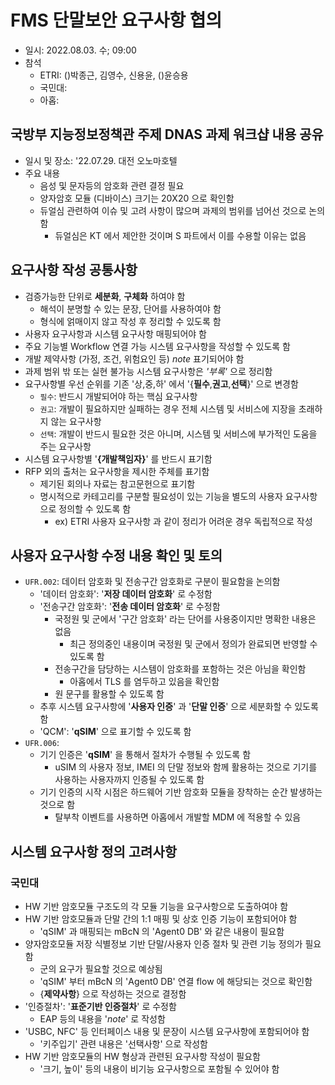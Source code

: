 # FMS 단말보안 요구사항 협의
- 일시: 2022.08.03. 수; 09:00
- 참석
  - ETRI: ()박종근, 김영수, 신용윤, ()윤승용
  - 국민대:
  - 아홉:

## 국방부 지능정보정책관 주제 DNAS 과제 워크샵 내용 공유
- 일시 및 장소: '22.07.29. 대전 오노마호텔
- 주요 내용
  - 음성 및 문자등의 암호화 관련 결정 필요
  - 양자암호 모듈 (디바이스) 크기는 20X20 으로 확인함
  - 듀얼심 관련하여 이슈 및 고려 사항이 많으며 과제의 범위를 넘어선 것으로 논의함
    - 듀얼심은 KT 에서 제안한 것이며 S 파트에서 이를 수용할 이유는 없음

## 요구사항 작성 공통사항
- 검증가능한 단위로 __세분화__, __구체화__ 하여야 함
  - 해석이 분명할 수 있는 문장, 단어를 사용하여야 함
  - 형식에 얽매이지 않고 작성 후 정리할 수 있도록 함
- 사용자 요구사항과 시스템 요구사항 매핑되어야 함
- 주요 기능별 Workflow 연결 가능 시스템 요구사항을 작성할 수 있도록 함
- 개발 제약사항 (가정, 조건, 위험요인 등) _note_ 표기되어야 함
- 과제 범위 밖 또는 실현 불가능 시스템 요구사항은 _'부록'_ 으로 정리함
- 요구사항별 우선 순위를 기존 '상,중,하' 에서 '{__필수__,__권고__,__선택__}' 으로 변경함
  - `필수`: 반드시 개발되어야 하는 핵심 요구사항
  - `권고`: 개발이 필요하지만 실패하는 경우 전체 시스템 및 서비스에 지장을 초래하지 않는 요구사항
  - `선택`: 개발이 반드시 필요한 것은 아니며, 시스템 및 서비스에 부가적인 도움을 주는 요구사항
- 시스템 요구사항별 '__{개발책임자}__' 를 반드시 표기함
- RFP 외의 출처는 요구사항을 제시한 주체를 표기함
  - 제기된 회의나 자료는 참고문헌으로 표기함
  - 명시적으로 카테고리를 구분할 필요성이 있는 기능을 별도의 사용자 요구사항으로 정의할 수 있도록 함
    - ex) ETRI 사용자 요구사항 과 같이 정리가 어려운 경우 독립적으로 작성

## 사용자 요구사항 수정 내용 확인 및 토의
- `UFR.002`: 데이터 암호화 및 전송구간 암호화로 구분이 필요함을 논의함
  - '데이터 암호화': '__저장 데이터 암호화__' 로 수정함
  - '전송구간 암호화': '__전송 데이터 암호화__' 로 수정함
    - 국정원 및 군에서 '구간 암호화' 라는 단어를 사용중이지만 명확한 내용은 없음
      - 최근 정의중인 내용이며 국정원 및 군에서 정의가 완료되면 반영할 수 있도록 함
    - 전송구간을 담당하는 시스템이 암호화를 포함하는 것은 아님을 확인함
      - 아홉에서 TLS 를 염두하고 있음을 확인함
    - 원 문구를 활용할 수 있도록 함
  - 추후 시스템 요구사항에 '__사용자 인증__' 과 '__단말 인증__' 으로 세분화할 수 있도록 함
  - 'QCM': '__qSIM__' 으로 표기할 수 있도록 함
- `UFR.006`:
  - 기기 인증은 '__qSIM__' 을 통해서 절차가 수행될 수 있도록 함
    - uSIM 의 사용자 정보, IMEI 의 단말 정보와 함께 활용하는 것으로 기기를 사용하는 사용자까지 인증될 수 있도록 함
  - 기기 인증의 시작 시점은 하드웨어 기반 암호화 모듈을 장착하는 순간 발생하는 것으로 함
    - 탈부착 이벤트를 사용하면 아홉에서 개발할 MDM 에 적용할 수 있음

## 시스템 요구사항 정의 고려사항

### 국민대
- HW 기반 암호모듈 구조도의 각 모듈 기능을 요구사항으로 도출하여야 함
- HW 기반 암호모듈과 단말 간의 1:1 매핑 및 상호 인증 기능이 포함되어야 함
  - 'qSIM' 과 매핑되는 mBcN 의 'Agent0 DB' 와 같은 내용이 필요함
- 양자암호모듈 저장 식별정보 기반 단말/사용자 인증 절차 및 관련 기능 정의가 필요함
  - 군의 요구가 필요할 것으로 예상됨
  - 'qSIM' 부터 mBcN 의 'Agent0 DB' 연결 flow 에 해당되는 것으로 확인함
  - {__제약사항__} 으로 작성하는 것으로 결정함
- '인증절차': '__표준기반 인증절차__' 로 수정함
  - EAP 등의 내용을 '_note_' 로 작성함
- 'USBC, NFC' 등 인터페이스 내용 및 문장이 시스템 요구사항에 포함되어야 함
  - '키주입기' 관련 내용은 '선택사항' 으로 작성함
- HW 기반 암호모듈의 HW 형상과 관련된 요구사항 작성이 필요함
  - '크기, 높이' 등의 내용이 비기능 요구사항으로 포함될 수 있어야 함
